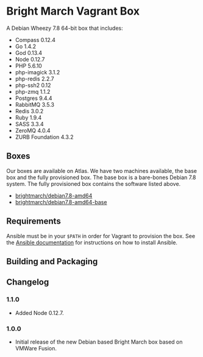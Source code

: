 # Bright March Vagrant Box
A Debian Wheezy 7.8 64-bit box that includes:

* Compass 0.12.4
* Go 1.4.2
* God 0.13.4
* Node 0.12.7
* PHP 5.6.10
* php-imagick 3.1.2
* php-redis 2.2.7
* php-ssh2 0.12
* php-zmq 1.1.2
* Postgres 9.4.4
* RabbitMQ 3.5.3
* Redis 3.0.2
* Ruby 1.9.4
* SASS 3.3.4
* ZeroMQ 4.0.4
* ZURB Foundation 4.3.2

## Boxes
Our boxes are available on Atlas. We have two machines available, the base box and the fully provisioned box. The base box is a bare-bones Debian 7.8 system. The fully provisioned box contains the software listed above.

* [brightmarch/debian7.8-amd64](https://atlas.hashicorp.com/brightmarch/boxes/debian7.8-amd64)
* [brightmarch/debian7.8-amd64-base](https://atlas.hashicorp.com/brightmarch/boxes/debian7.8-amd64-base)

## Requirements
Ansible must be in your `$PATH` in order for Vagrant to provision the box. See the [Ansible documentation](http://docs.ansible.com/intro_installation.html) for instructions on how to install Ansible.

## Building and Packaging

## Changelog

### 1.1.0
* Added Node 0.12.7.

### 1.0.0
* Initial release of the new Debian based Bright March box based on VMWare Fusion.
